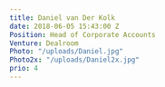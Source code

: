 ```yaml
---
title: Daniel van Der Kolk
date: 2018-06-05 15:43:00 Z
Position: Head of Corporate Accounts
Venture: Dealroom
Photo: "/uploads/Daniel.jpg"
Photo2x: "/uploads/Daniel2x.jpg"
prio: 4
---
```


